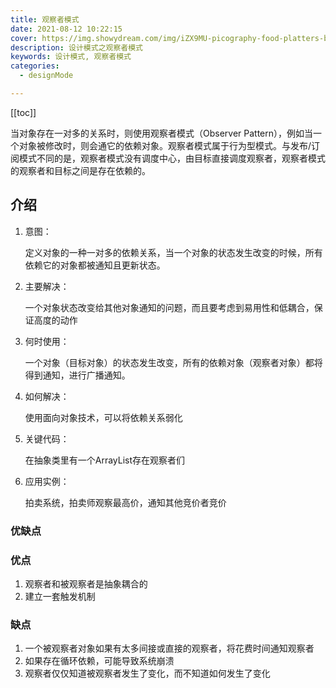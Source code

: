 ```yaml
---
title: 观察者模式
date: 2021-08-12 10:22:15
cover: https://img.showydream.com/img/iZX9MU-picography-food-platters-beach-restaurant-small-768x512.jpg
description: 设计模式之观察者模式
keywords: 设计模式, 观察者模式
categories: 
  - designMode

---
```


[[toc]]

当对象存在一对多的关系时，则使用观察者模式（Observer Pattern），例如当一个对象被修改时，则会通它的依赖对象。观察者模式属于行为型模式。与发布/订阅模式不同的是，观察者模式没有调度中心，由目标直接调度观察者，观察者模式的观察者和目标之间是存在依赖的。

## 介绍

1. 意图：

   定义对象的一种一对多的依赖关系，当一个对象的状态发生改变的时候，所有依赖它的对象都被通知且更新状态。

2. 主要解决：

   一个对象状态改变给其他对象通知的问题，而且要考虑到易用性和低耦合，保证高度的动作

3. 何时使用：

   一个对象（目标对象）的状态发生改变，所有的依赖对象（观察者对象）都将得到通知，进行广播通知。

4. 如何解决：

   使用面向对象技术，可以将依赖关系弱化

5. 关键代码：

   在抽象类里有一个ArrayList存在观察者们

6. 应用实例：

   拍卖系统，拍卖师观察最高价，通知其他竞价者竞价

### 优缺点

### 优点

1. 观察者和被观察者是抽象耦合的
2. 建立一套触发机制

### 缺点

1. 一个被观察者对象如果有太多间接或直接的观察者，将花费时间通知观察者
2. 如果存在循环依赖，可能导致系统崩溃
3. 观察者仅仅知道被观察者发生了变化，而不知道如何发生了变化
